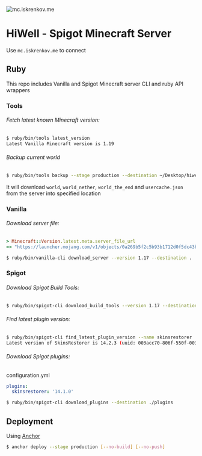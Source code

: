![mc.iskrenkov.me](https://img.shields.io/endpoint?url=https%3A%2F%2Fminecraft-server-status-badge.vercel.app%2Fapi%2Fserver%2Fmc.iskrenkov.me%3Fport%3D25565)

# HiWell - Spigot Minecraft Server
Use `mc.iskrenkov.me` to connect

## Ruby
This repo includes Vanilla and Spigot Minecraft server CLI and ruby API wrappers

### Tools

###### Fetch latest known Minecraft version:
```sh
$ ruby/bin/tools latest_version
Latest Vanilla Minecraft version is 1.19
```

###### Backup current world
```sh
$ ruby/bin/tools backup --stage production --destination ~/Desktop/hiwell_backups
```
It will download `world`, `world_nether`, `world_the_end` and `usercache.json` from the server into specified location

### Vanilla
###### Download server file:
```ruby
> Minecraft::Version.latest.meta.server_file_url
=> "https://launcher.mojang.com/v1/objects/0a269b5f2c5b93b1712d0f5dc43b6182b9ab254e/server.jar"
```

```sh
$ ruby/bin/vanilla-cli download_server --version 1.17 --destination .
```

### Spigot

###### Download Spigot Build Tools:
```sh
$ ruby/bin/spigot-cli download_build_tools --version 1.17 --destination .
```

###### Find latest plugin version:
```sh
$ ruby/bin/spigot-cli find_latest_plugin_version --name skinsrestorer
Latest version of SkinsRestorer is 14.2.3 (uuid: 003acc70-806f-550f-0039-991c3c35e3fa, id: 464299)
```

###### Download Spigot plugins:
configuration.yml

```yaml
plugins:
  skinsrestorer: '14.1.0'
```

```sh
$ ruby/bin/spigot-cli download_plugins --destination ./plugins
```

## Deployment
Using [Anchor](https://github.com/eiskrenkov/anchor)

```sh
$ anchor deploy --stage production [--no-build] [--no-push]
```
